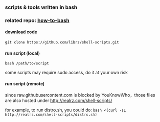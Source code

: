 ### scripts & tools written in bash
### related repo: [how-to-bash](https://github.com/librz/how-to-bash)

#### download code

`git clone https://github.com/librz/shell-scripts.git`

#### run script (local)

`bash /path/to/script` 

some scripts may require sudo access, do it at your own risk

#### run script (remote)

since raw.githubusercontent.com is blocked by YouKnowWho，those files are also hosted under http://realrz.com/shell-scripts/

for example, to run distro.sh, you could do: `bash <(curl -sL http://realrz.com/shell-scripts/distro.sh)`
